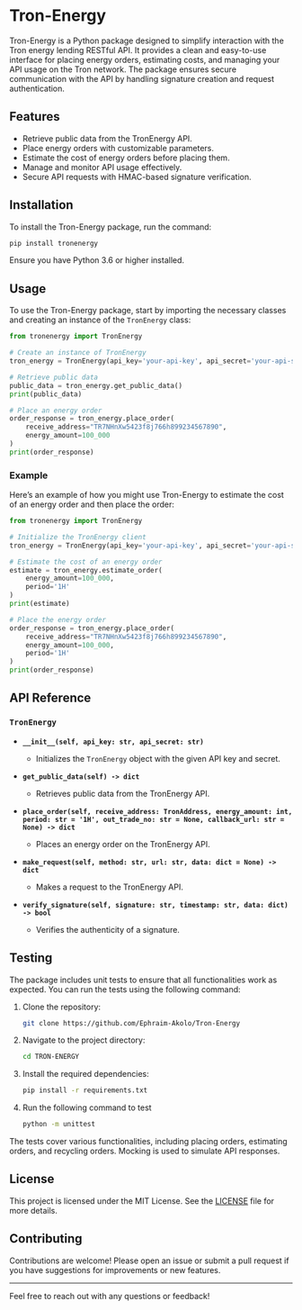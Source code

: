 
# Tron-Energy

Tron-Energy is a Python package designed to simplify interaction with the Tron energy lending RESTful API. It provides a clean and easy-to-use interface for placing energy orders, estimating costs, and managing your API usage on the Tron network. The package ensures secure communication with the API by handling signature creation and request authentication.

## Features

- Retrieve public data from the TronEnergy API.
- Place energy orders with customizable parameters.
- Estimate the cost of energy orders before placing them.
- Manage and monitor API usage effectively.
- Secure API requests with HMAC-based signature verification.

## Installation

To install the Tron-Energy package, run the command:

```bash
pip install tronenergy
```


Ensure you have Python 3.6 or higher installed.

## Usage

To use the Tron-Energy package, start by importing the necessary classes and creating an instance of the `TronEnergy` class:

```python
from tronenergy import TronEnergy

# Create an instance of TronEnergy
tron_energy = TronEnergy(api_key='your-api-key', api_secret='your-api-secret')

# Retrieve public data
public_data = tron_energy.get_public_data()
print(public_data)

# Place an energy order
order_response = tron_energy.place_order(
    receive_address="TR7NHnXw5423f8j766h899234567890",
    energy_amount=100_000
)
print(order_response)
```

### Example

Here’s an example of how you might use Tron-Energy to estimate the cost of an energy order and then place the order:

```python
from tronenergy import TronEnergy

# Initialize the TronEnergy client
tron_energy = TronEnergy(api_key='your-api-key', api_secret='your-api-secret')

# Estimate the cost of an energy order
estimate = tron_energy.estimate_order(
    energy_amount=100_000,
    period='1H'
)
print(estimate)

# Place the energy order
order_response = tron_energy.place_order(
    receive_address="TR7NHnXw5423f8j766h899234567890",
    energy_amount=100_000,
    period='1H'
)
print(order_response)
```

## API Reference

### `TronEnergy`

- **`__init__(self, api_key: str, api_secret: str)`**
  - Initializes the `TronEnergy` object with the given API key and secret.
  
- **`get_public_data(self) -> dict`**
  - Retrieves public data from the TronEnergy API.
  
- **`place_order(self, receive_address: TronAddress, energy_amount: int, period: str = '1H', out_trade_no: str = None, callback_url: str = None) -> dict`**
  - Places an energy order on the TronEnergy API.

- **`make_request(self, method: str, url: str, data: dict = None) -> dict`**
  - Makes a request to the TronEnergy API.

- **`verify_signature(self, signature: str, timestamp: str, data: dict) -> bool`**
  - Verifies the authenticity of a signature.


## Testing

The package includes unit tests to ensure that all functionalities work as expected. You can run the tests using the following command:

1. Clone the repository:

   ```bash
   git clone https://github.com/Ephraim-Akolo/Tron-Energy
   ```

2. Navigate to the project directory:

   ```bash
   cd TRON-ENERGY
   ```

3. Install the required dependencies:

   ```bash
   pip install -r requirements.txt
   ```

4. Run the following command to test
    ```bash
    python -m unittest
    ```

The tests cover various functionalities, including placing orders, estimating orders, and recycling orders. Mocking is used to simulate API responses.

## License

This project is licensed under the MIT License. See the [LICENSE](LICENSE) file for more details.

## Contributing

Contributions are welcome! Please open an issue or submit a pull request if you have suggestions for improvements or new features.

---

Feel free to reach out with any questions or feedback!
